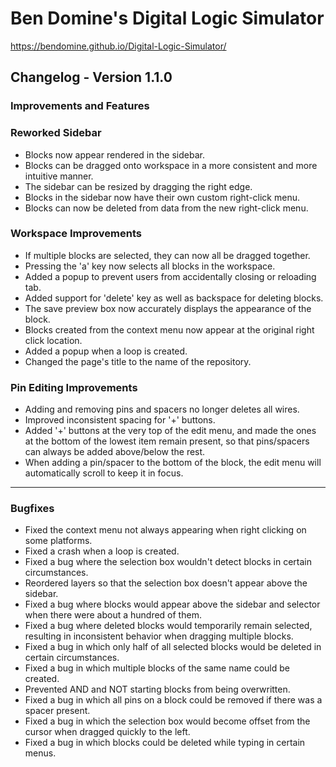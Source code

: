 # Ben Domine's Digital Logic Simulator

https://bendomine.github.io/Digital-Logic-Simulator/

## Changelog - Version 1.1.0

### Improvements and Features

### Reworked Sidebar

- Blocks now appear rendered in the sidebar.
- Blocks can be dragged onto workspace in a more consistent and more intuitive manner.
- The sidebar can be resized by dragging the right edge.
- Blocks in the sidebar now have their own custom right-click menu.
- Blocks can now be deleted from data from the new right-click menu.

### Workspace Improvements

- If multiple blocks are selected, they can now all be dragged together.
- Pressing the 'a' key now selects all blocks in the workspace.
- Added a popup to prevent users from accidentally closing or reloading tab.
- Added support for 'delete' key as well as backspace for deleting blocks.
- The save preview box now accurately displays the appearance of the block.
- Blocks created from the context menu now appear at the original right click location.
- Added a popup when a loop is created.
- Changed the page's title to the name of the repository.

### Pin Editing Improvements

- Adding and removing pins and spacers no longer deletes all wires.
- Improved inconsistent spacing for '+' buttons.
- Added '+' buttons at the very top of the edit menu, and made the ones at the bottom of the lowest item remain present, so that pins/spacers can always be added above/below the rest.
- When adding a pin/spacer to the bottom of the block, the edit menu will automatically scroll to keep it in focus.

---

### Bugfixes

- Fixed the context menu not always appearing when right clicking on some platforms.
- Fixed a crash when a loop is created.
- Fixed a bug where the selection box wouldn't detect blocks in certain circumstances.
- Reordered layers so that the selection box doesn't appear above the sidebar.
- Fixed a bug where blocks would appear above the sidebar and selector when there were about a hundred of them.
- Fixed a bug where deleted blocks would temporarily remain selected, resulting in inconsistent behavior when dragging multiple blocks.
- Fixed a bug in which only half of all selected blocks would be deleted in certain circumstances.
- Fixed a bug in which multiple blocks of the same name could be created.
- Prevented AND and NOT starting blocks from being overwritten.
- Fixed a bug in which all pins on a block could be removed if there was a spacer present.
- Fixed a bug in which the selection box would become offset from the cursor when dragged quickly to the left.
- Fixed a bug in which blocks could be deleted while typing in certain menus.
